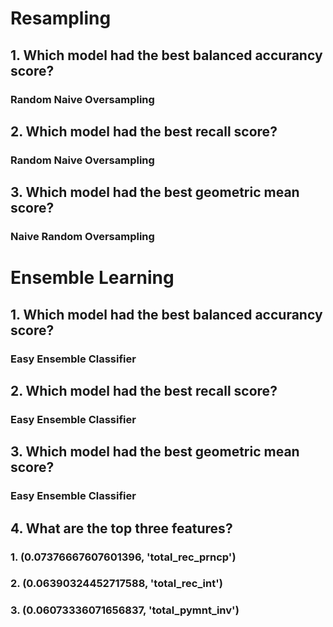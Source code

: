 # Resampling
## 1. Which model had the best balanced accurancy score?
### Random Naive Oversampling
## 2. Which model had the best recall score?
### Random Naive Oversampling
## 3. Which model had the best geometric mean score?
### Naive Random Oversampling

# Ensemble Learning
## 1. Which model had the best balanced accurancy score?
### Easy Ensemble Classifier
## 2. Which model had the best recall score?
### Easy Ensemble Classifier
## 3. Which model had the best geometric mean score?
### Easy Ensemble Classifier
## 4. What are the top three features?
### 1. (0.07376667607601396, 'total_rec_prncp')
### 2. (0.06390324452717588, 'total_rec_int')
### 3. (0.06073336071656837, 'total_pymnt_inv')
